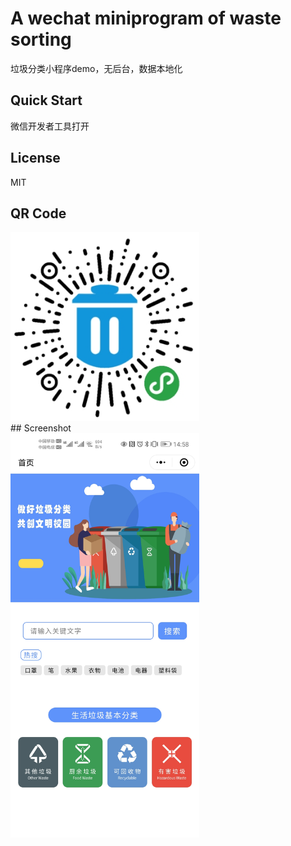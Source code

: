# A wechat miniprogram of waste sorting
垃圾分类小程序demo，无后台，数据本地化 
 
## Quick Start
微信开发者工具打开  
  
## License
MIT
## QR Code
<div>
<img alt="WeChat mp QR code" width="302" heght="646" src="https://github.com/darkestinblack/wechat_mp_wastesorting/blob/master/screenshot/gh_f28e23f7d513_344.jpg" /> </div>
## Screenshot
<div>
<img alt="index page" width="302" heght="646" src="https://github.com/darkestinblack/wechat_mp_wastesorting/blob/master/screenshot/Screenshot_20200711_145831_com.tencent.mm.jpg" /> </div>
